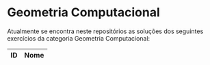 # Geometria Computacional
Atualmente se encontra neste repositórios as soluções dos seguintes exercícios da categoria Geometria Computacional:

| **ID** | **Nome** |
|:---:|:---|
